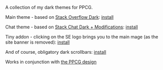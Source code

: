A collection of my dark themes for PPCG.

Main theme - based on [Stack Overflow Dark](https://github.com/StylishThemes/StackOverflow-Dark): [install](https://raw.githubusercontent.com/dzaima/PPCGDark/master/PPCGDark.user.css)

Chat theme - based on [Stack Chat Dark + Modifications](https://userstyles.org/styles/143002/stack-chat-dark-modifications): [install](https://raw.githubusercontent.com/dzaima/PPCGDark/master/darkChat.user.css)

Tiny addon - clicking on the SE logo brings you to the main mage (as the site banner is removed): [install](https://raw.githubusercontent.com/dzaima/PPCGDark/master/quickMain.user.js)

And of course, obligatory dark scrollbars: [install](https://raw.githubusercontent.com/dzaima/PPCGDark/master/darkScrollbars.user.css)

Works in conjunction with [the PPCG design](https://github.com/vihanb/PPCG-Design)
